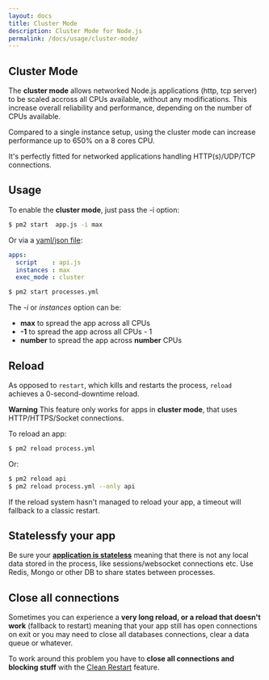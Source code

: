 ```yaml
---
layout: docs
title: Cluster Mode
description: Cluster Mode for Node.js
permalink: /docs/usage/cluster-mode/
---
```


## Cluster Mode

The **cluster mode** allows networked Node.js applications (http, tcp server) to be scaled accross all CPUs available, without any modifications. This increase overall reliability and performance, depending on the number of CPUs available.

Compared to a single instance setup, using the cluster mode can increase performance up to 650% on a 8 cores CPU.

It's perfectly fitted for networked applications handling HTTP(s)/UDP/TCP connections.

## Usage

To enable the **cluster mode**, just pass the -i <instances> option:

```bash
$ pm2 start  app.js -i max
```

Or via a [yaml/json file](http://pm2.keymetrics.io/docs/usage/application-declaration/):

```yaml
apps:
  script    : api.js
  instances : max
  exec_mode : cluster
```

```bash
$ pm2 start processes.yml
```

The *-i* or *instances* option can be:
- **max** to spread the app across all CPUs
- **-1** to spread the app across all CPUs - 1
- **number** to spread the app across **number** CPUs

## Reload

As opposed to `restart`, which kills and restarts the process, `reload` achieves a 0-second-downtime reload.

**Warning** This feature only works for apps in **cluster mode**, that uses HTTP/HTTPS/Socket connections.

To reload an app:

```bash
$ pm2 reload process.yml
```

Or:

```bash
$ pm2 reload api
$ pm2 reload process.yml --only api
```

If the reload system hasn't managed to reload your app, a timeout will fallback to a classic restart.

## Statelessfy your app

Be sure your [**application is stateless**](http://pm2.keymetrics.io/docs/usage/specifics/#stateless-apps) meaning that there is not any local data stored in the process, like sessions/websocket connections etc. Use Redis, Mongo or other DB to share states between processes.

## Close all connections

Sometimes you can experience a **very long reload, or a reload that doesn't work** (fallback to restart) meaning that your app still has open connections on exit or you may need to close all databases connections, clear a data queue or whatever.

To work around this problem you have to **close all connections and blocking stuff** with the [Clean Restart](http://pm2.keymetrics.io/docs/usage/signals-clean-restart/) feature.
